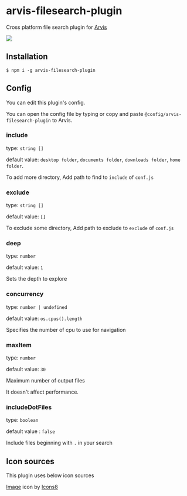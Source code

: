 # arvis-filesearch-plugin

Cross platform file search plugin for [Arvis](https://github.com/jopemachine/arvis)

![](./demo.gif)

## Installation

```
$ npm i -g arvis-filesearch-plugin
```

## Config

You can edit this plugin's config.

You can open the config file by typing or copy and paste `@config/arvis-filesearch-plugin` to Arvis.

### include

type: `string []`

default value: `desktop folder`, `documents folder`, `downloads folder`, `home folder`.

To add more directory, Add path to find to `include` of `conf.js`

### exclude

type: `string []`

default value: `[]`

To exclude some directory, Add path to exclude to `exclude` of `conf.js`

### deep

type: `number`

default value: `1`

Sets the depth to explore

### concurrency

type: `number | undefined`

default value: `os.cpus().length`

Specifies the number of cpu to use for navigation

### maxItem

type: `number`

default value: `30`

Maximum number of output files

It doesn't affect performance.

### includeDotFiles

type: `boolean`

default value : `false`

Include files beginning with `.` in your search

## Icon sources

This plugin uses below icon sources

<a target="_blank" href="https://icons8.com">Image</a> icon by <a target="_blank" href="https://icons8.com">Icons8</a>
